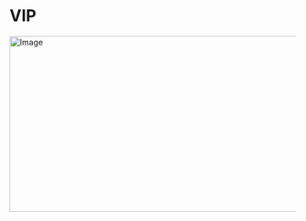 # VIP
<img width="592" height="309" alt="Image" src="https://github.com/user-attachments/assets/795cc58a-b809-45ef-a4d6-ab9a7a04ceb1" />

